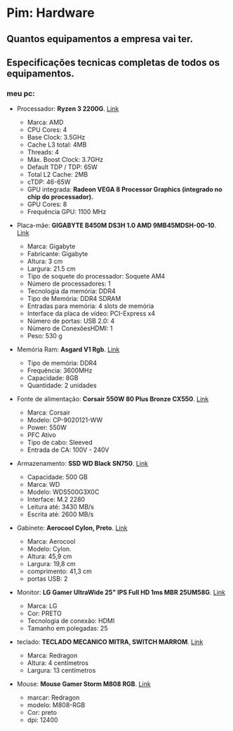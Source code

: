 # Pim: Hardware

## Quantos equipamentos a empresa vai ter.

## Especificações tecnicas completas de todos os equipamentos.

### meu pc:

+ Processador: **Ryzen 3 2200G**. [Link](https://www.kabum.com.br/produto/94723/processador-amd-ryzen-3-2200g-cooler-wraith-stealth-cache-6mb-3-5ghz-3-7ghz-max-turbo-am4-yd2200c5fbbox)

	- Marca: AMD
	- CPU Cores: 4
	- Base Clock: 3.5GHz
	- Cache L3 total: 4MB
	- Threads: 4
	- Máx. Boost Clock: 3.7GHz
	- Default TDP / TDP: 65W
	- Total L2 Cache: 2MB
	- cTDP: 46-65W
	- GPU integrada: **Radeon VEGA 8 Processor Graphics (integrado no chip do processador).**
	-  GPU Cores: 8
	- Frequência GPU: 1100 MHz

+ Placa-mãe: **GIGABYTE B450M DS3H 1.0 AMD 9MB45MDSH-00-10**. [Link](https://www.amazon.com.br/GIGABYTE-B450M-DS3H-9MB45MDSH-00-10-Gigabyte/dp/B07FKNM8FQ/ref=sr_1_5?adgrpid=97499500737&dchild=1&gclid=Cj0KCQjw9YWDBhDyARIsADt6sGagtYDupJ9kjbbeRo_Q5-2GsLQI8-xg1SdxuHUfFR0RiLlWEf9EuRMaAqOmEALw_wcB&hvadid=427112028675&hvdev=c&hvlocphy=1001541&hvnetw=g&hvqmt=b&hvrand=11087361086822257595&hvtargid=kwd-318165709126&hydadcr=5625_11235137&keywords=placa+m%C3%A3e+ryzen&qid=1617066532&sr=8-5)
	- Marca: Gigabyte
	- Fabricante: Gigabyte
	- Altura: 3 cm
	- Largura: 21.5 cm
	- Tipo de soquete do processador: Soquete AM4
	- Número de processadores: 1
	- Tecnologia da memória: DDR4
	- Tipo de Memória: DDR4 SDRAM
	- Entradas para memória: 4 slots de memória
	- Interface da placa de vídeo: PCI-Express x4
	- Número de portas: USB 2.0: 4
	- Número de ConexõesHDMI: 1
	- Peso: 530 g

+ Memória Ram: **Asgard V1 Rgb**. [Link](https://www.amazon.com.br/Mem%C3%B3ria-Asgard-16gb-2x8gb-3600mhz/dp/B08ZKCM4R4/ref=sr_1_27?adgrpid=82422851238&dchild=1&gclid=Cj0KCQjw9YWDBhDyARIsADt6sGYM02oLCHsWf0BDVIxrHV5KqRjHQ85sGUpKpMxQ7rLJRCDedUDM3fAaAvmOEALw_wcB&hvadid=425982615325&hvdev=c&hvlocphy=1001541&hvnetw=g&hvqmt=e&hvrand=4736581800174079939&hvtargid=kwd-294285449427&hydadcr=5626_11235141&keywords=ddr4+memoria+ram&qid=1617067101&sr=8-27)
	- Tipo de memória: DDR4
	- Frequência: 3600MHz
	- Capacidade: 8GB
	- Quantidade: 2 unidades

+ Fonte de alimentação: **Corsair 550W 80 Plus Bronze CX550**. [Link](https://www.kabum.com.br/produto/91022/fonte-corsair-550w-80-plus-bronze-cx550-cp-9020121)
	- Marca: Corsair
	- Modelo: CP-9020121-WW
	- Power: 550W
	- PFC Ativo
	- Tipo de cabo: Sleeved
	- Entrada de CA: 100V - 240V

+ Armazenamento: **SSD WD Black SN750**. [Link](https://www.kabum.com.br/produto/100269/ssd-wd-black-sn750-500gb-m-2-nvme-leitura-3430mb-s-grava-o-2600mb-s-wds500g3x0c)
	- Capacidade: 500 GB
	- Marca: WD
	- Modelo: WDS500G3X0C
	- Interface: M.2 2280
	- Leitura até: 3430 MB/s
	- Escrita até: 2600 MB/s

+ Gabinete: **Aerocool Cylon, Preto**. [Link](https://www.amazon.com.br/Gabinete-Tower-Aerocool-Acess%C3%B3rios-Computador/dp/B077D9YWHT/ref=asc_df_B077D9YWHT/?tag=googleshopp00-20&linkCode=df0&hvadid=379727317420&hvpos=&hvnetw=g&hvrand=6067629844539622133&hvpone=&hvptwo=&hvqmt=&hvdev=c&hvdvcmdl=&hvlocint=&hvlocphy=1001541&hvtargid=pla-451106753214&psc=1)
	- Marca: Aerocool
	- Modelo: Cylon.
	- Altura:	45,9 cm
	- Largura:	19,8 cm
	- comprimento: 41,3 cm
	- portas USB:	2

+ Monitor: **LG Gamer UltraWide 25" IPS Full HD 1ms MBR 25UM58G**. [Link](https://www.amazon.com.br/Monitor-LG-Gamer-UltraWide-Full/dp/B086M4KK5F/ref=asc_df_B086M4KK5F/?tag=googleshopp00-20&linkCode=df0&hvadid=379787187059&hvpos=&hvnetw=g&hvrand=16070664335475584468&hvpone=&hvptwo=&hvqmt=&hvdev=c&hvdvcmdl=&hvlocint=&hvlocphy=1001541&hvtargid=pla-914152627410&psc=1)
	- Marca:	LG
	- Cor:	PRETO
	- Tecnologia de conexão: HDMI
	- Tamanho em polegadas: 25

+ teclado: **TECLADO MECANICO MITRA, SWITCH MARROM**. [Link](https://www.amazon.com.br/TECLADO-MECANICO-SWITCH-MARROM-REDRAGON/dp/B08CM1Q83P/ref=asc_df_B08CM1Q83P/?tag=googleshopp00-20&linkCode=df0&hvadid=379707456874&hvpos=&hvnetw=g&hvrand=12480816325690093713&hvpone=&hvptwo=&hvqmt=&hvdev=c&hvdvcmdl=&hvlocint=&hvlocphy=1001541&hvtargid=pla-972754541698&psc=1)
	- Marca:	Redragon
	- Altura:	4 centímetros
	- Largura:	13 centímetros

+ Mouse: **Mouse Gamer Storm M808 RGB**. [Link](https://www.amazon.com.br/Mouse-Gamer-Redragon-Storm-12400Dpi/dp/B08T69G4K6/ref=sr_1_36?adgrpid=86571451332&dchild=1&gclid=Cj0KCQjw9YWDBhDyARIsADt6sGYVAkRFnu-bCQ8Did74W42_w4zu1fzhPulBH9OIGl-2Y0y_7MCvV7YaAg_8EALw_wcB&hvadid=426075352955&hvdev=c&hvlocphy=1001541&hvnetw=g&hvqmt=e&hvrand=5466577644946322917&hvtargid=kwd-11654211&hydadcr=1466_11510613&keywords=mouses&qid=1617068985&sr=8-36)
	- marcar: Redragon
	- modelo: M808-RGB
	- Cor: preto
	- dpi: 12400